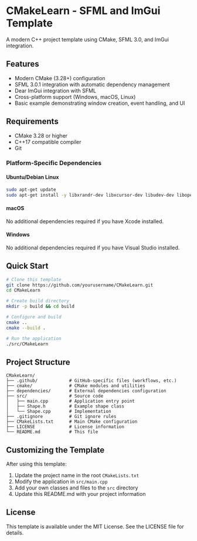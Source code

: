 # CMakeLearn - SFML and ImGui Template

A modern C++ project template using CMake, SFML 3.0, and ImGui integration.

## Features

- Modern CMake (3.28+) configuration
- SFML 3.0.1 integration with automatic dependency management
- Dear ImGui integration with SFML
- Cross-platform support (Windows, macOS, Linux)
- Basic example demonstrating window creation, event handling, and UI

## Requirements

- CMake 3.28 or higher
- C++17 compatible compiler
- Git

### Platform-Specific Dependencies

#### Ubuntu/Debian Linux
```bash
sudo apt-get update
sudo apt-get install -y libxrandr-dev libxcursor-dev libudev-dev libopenal-dev libflac-dev libvorbis-dev libgl1-mesa-dev libegl1-mesa-dev libxi-dev libfreetype-dev
```

#### macOS
No additional dependencies required if you have Xcode installed.

#### Windows
No additional dependencies required if you have Visual Studio installed.

## Quick Start

```bash
# Clone this template
git clone https://github.com/yourusername/CMakeLearn.git
cd CMakeLearn

# Create build directory
mkdir -p build && cd build

# Configure and build
cmake ..
cmake --build .

# Run the application
./src/CMakeLearn
```

## Project Structure

```
CMakeLearn/
├── .github/            # GitHub-specific files (workflows, etc.)
├── cmake/              # CMake modules and utilities
├── dependencies/       # External dependencies configuration
├── src/                # Source code
│   ├── main.cpp        # Application entry point
│   ├── Shape.h         # Example shape class
│   └── Shape.cpp       # Implementation
├── .gitignore          # Git ignore rules
├── CMakeLists.txt      # Main CMake configuration
├── LICENSE             # License information
└── README.md           # This file
```

## Customizing the Template

After using this template:

1. Update the project name in the root `CMakeLists.txt`
2. Modify the application in `src/main.cpp`
3. Add your own classes and files to the `src` directory
4. Update this README.md with your project information

## License

This template is available under the MIT License. See the LICENSE file for details.
